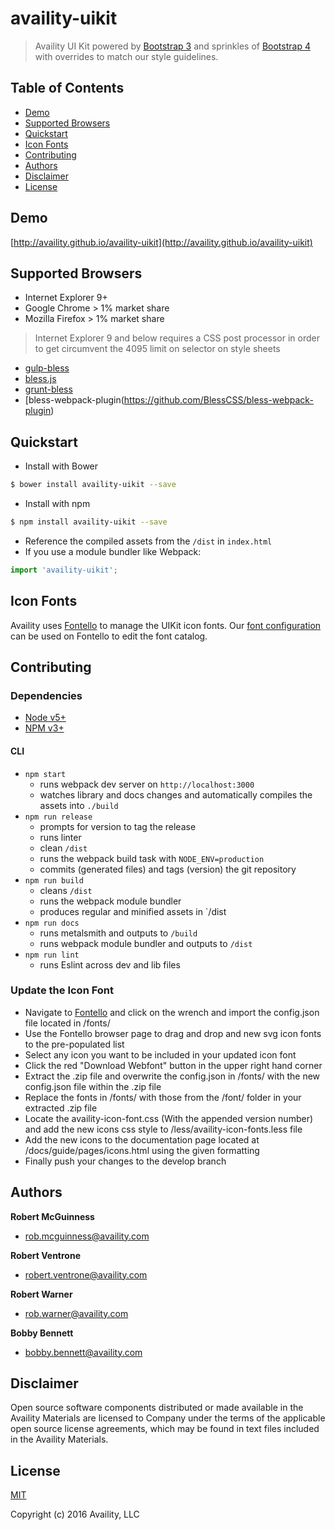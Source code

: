 # availity-uikit

> Availity UI Kit powered by [Bootstrap 3](http://getbootstrap.com/) and sprinkles of [Bootstrap 4](http://v4-alpha.getbootstrap.com/) with overrides to match our style guidelines.

## Table of Contents
* [Demo](#demo)
* [Supported Browsers](#supported-browsers)
* [Quickstart](#quickstart)
* [Icon Fonts](#icon-fonts)
* [Contributing](#contributing)
* [Authors](#authors)
* [Disclaimer](#disclaimer)
* [License](#license)
 
## Demo

[http://availity.github.io/availity-uikit](http://availity.github.io/availity-uikit)

## Supported Browsers

* Internet Explorer 9+
* Google Chrome > 1% market share
* Mozilla Firefox > 1% market share

> Internet Explorer 9 and below requires a CSS post processor in order to get circumvent the 4095 limit on selector on style sheets 

* [gulp-bless](https://github.com/BlessCSS/gulp-bless)
* [bless.js](https://github.com/BlessCSS/bless)
* [grunt-bless](https://github.com/BlessCSS/grunt-bless) 
* [bless-webpack-plugin(https://github.com/BlessCSS/bless-webpack-plugin)

## Quickstart

+ Install with Bower

```bash
$ bower install availity-uikit --save
```

+ Install with npm

```bash
$ npm install availity-uikit --save
```

+ Reference the compiled assets from the `/dist` in `index.html` 
+ If you use a module bundler like Webpack:

```js
import 'availity-uikit';
```

## Icon Fonts

Availity uses [Fontello](http://fontello.com/) to manage the UIKit icon fonts.  Our [font configuration](./fonts/config.json) can be used on Fontello to edit the font catalog.

## Contributing

### Dependencies 

+ [Node v5+](https://github.com/nodejs/node/releases)
+ [NPM v3+](https://docs.npmjs.com/how-npm-works/npm3)

#### CLI

+ `npm start` 
    * runs webpack dev server on `http://localhost:3000`
    * watches library and docs changes and automatically compiles the assets into `./build`
+ `npm run release`
    * prompts for version to tag the release
    * runs linter
    * clean `/dist`
    * runs the webpack build task with `NODE_ENV=production`
    * commits (generated files) and tags (version) the git repository
+ `npm run build`
    * cleans `/dist`
    * runs the webpack module bundler
    * produces regular and minified assets in `/dist
+ `npm run docs`
    * runs metalsmith and outputs to `/build`
    * runs webpack module bundler and outputs to `/dist`
+ `npm run lint`
    * runs Eslint across dev and lib files

### Update the Icon Font

+ Navigate to [Fontello](http://fontello.com/) and click on the wrench and import the config.json file located in /fonts/
+ Use the Fontello browser page to drag and drop and new svg icon fonts to the pre-populated list
+ Select any icon you want to be included in your updated icon font
+ Click the red "Download Webfont" button in the upper right hand corner
+ Extract the .zip file and overwrite the config.json in /fonts/ with the new config.json file within the .zip file
+ Replace the fonts in /fonts/ with those from the /font/ folder in your extracted .zip file
+ Locate the availity-icon-font.css (With the appended version number) and add the new icons css style to /less/availity-icon-fonts.less file
+ Add the new icons to the documentation page located at /docs/guide/pages/icons.html using the given formatting
+ Finally push your changes to the develop branch

## Authors

**Robert McGuinness**
+ [rob.mcguinness@availity.com](rob.mcguinness@availity.com)

**Robert Ventrone**
+ [robert.ventrone@availity.com](robert.ventrone@availity.com)

**Robert Warner**
+ [rob.warner@availity.com](rob.warner@availity.com)

**Bobby Bennett**
+ [bobby.bennett@availity.com](bobby.bennett@availity.com)

## Disclaimer

Open source software components distributed or made available in the Availity Materials are licensed to Company under the terms of the applicable open source license agreements, which may be found in text files included in the Availity Materials.

## License

[MIT](./LICENSE)

Copyright (c) 2016 Availity, LLC
